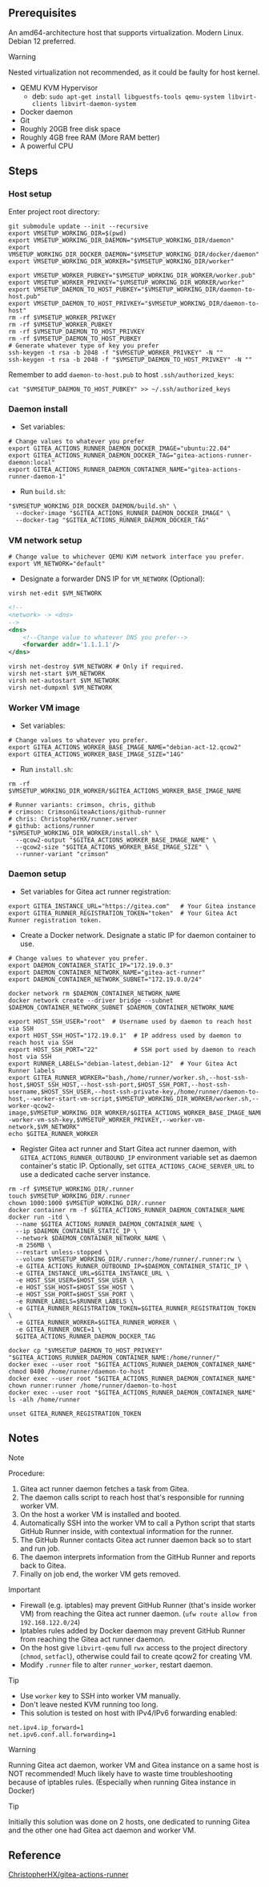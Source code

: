 ## Prerequisites

An amd64-architecture host that supports virtualization. Modern Linux. Debian 12 preferred.

> [!WARNING]
> Nested virtualization not recommended, as it could be faulty for host kernel.

- QEMU KVM Hypervisor
  - deb: `sudo apt-get install libguestfs-tools qemu-system libvirt-clients libvirt-daemon-system`
- Docker daemon
- Git
- Roughly 20GB free disk space
- Roughly 4GB free RAM (More RAM better)
- A powerful CPU

## Steps

### Host setup

Enter project root directory:
```shell
git submodule update --init --recursive
export VMSETUP_WORKING_DIR=$(pwd)
export VMSETUP_WORKING_DIR_DAEMON="$VMSETUP_WORKING_DIR/daemon"
export VMSETUP_WORKING_DIR_DOCKER_DAEMON="$VMSETUP_WORKING_DIR/docker/daemon"
export VMSETUP_WORKING_DIR_WORKER="$VMSETUP_WORKING_DIR/worker"
```
```shell
export VMSETUP_WORKER_PUBKEY="$VMSETUP_WORKING_DIR_WORKER/worker.pub"
export VMSETUP_WORKER_PRIVKEY="$VMSETUP_WORKING_DIR_WORKER/worker"
export VMSETUP_DAEMON_TO_HOST_PUBKEY="$VMSETUP_WORKING_DIR/daemon-to-host.pub"
export VMSETUP_DAEMON_TO_HOST_PRIVKEY="$VMSETUP_WORKING_DIR/daemon-to-host"
rm -rf $VMSETUP_WORKER_PRIVKEY
rm -rf $VMSETUP_WORKER_PUBKEY
rm -rf $VMSETUP_DAEMON_TO_HOST_PRIVKEY
rm -rf $VMSETUP_DAEMON_TO_HOST_PUBKEY
# Generate whatever type of key you prefer
ssh-keygen -t rsa -b 2048 -f "$VMSETUP_WORKER_PRIVKEY" -N ""
ssh-keygen -t rsa -b 2048 -f "$VMSETUP_DAEMON_TO_HOST_PRIVKEY" -N ""
```
Remember to add `daemon-to-host.pub` to host `.ssh/authorized_keys`:
```shell
cat "$VMSETUP_DAEMON_TO_HOST_PUBKEY" >> ~/.ssh/authorized_keys
```

### Daemon install

- Set variables:
```shell
# Change values to whatever you prefer
export GITEA_ACTIONS_RUNNER_DAEMON_DOCKER_IMAGE="ubuntu:22.04"
export GITEA_ACTIONS_RUNNER_DAEMON_DOCKER_TAG="gitea-actions-runner-daemon:local"
export GITEA_ACTIONS_RUNNER_DAEMON_CONTAINER_NAME="gitea-actions-runner-daemon-1"
```
- Run `build.sh`:
```shell
"$VMSETUP_WORKING_DIR_DOCKER_DAEMON/build.sh" \
  --docker-image "$GITEA_ACTIONS_RUNNER_DAEMON_DOCKER_IMAGE" \
  --docker-tag "$GITEA_ACTIONS_RUNNER_DAEMON_DOCKER_TAG"
```

### VM network setup

```shell
# Change value to whichever QEMU KVM network interface you prefer.
export VM_NETWORK="default"
```
- Designate a forwarder DNS IP for `VM_NETWORK` (Optional):
```shell
virsh net-edit $VM_NETWORK
```
```xml
<!--
<network> -> <dns>
-->
<dns>
    <!--Change value to whatever DNS you prefer-->
    <forwarder addr='1.1.1.1'/>
</dns>
```
```shell
virsh net-destroy $VM_NETWORK # Only if required.
virsh net-start $VM_NETWORK
virsh net-autostart $VM_NETWORK
virsh net-dumpxml $VM_NETWORK
```

### Worker VM image

- Set variables:
```shell
# Change values to whatever you prefer.
export GITEA_ACTIONS_WORKER_BASE_IMAGE_NAME="debian-act-12.qcow2"
export GITEA_ACTIONS_WORKER_BASE_IMAGE_SIZE="14G"
```
- Run `install.sh`:
```shell
rm -rf $VMSETUP_WORKING_DIR_WORKER/$GITEA_ACTIONS_WORKER_BASE_IMAGE_NAME
```
```shell
# Runner variants: crimson, chris, github
# crimson: CrimsonGiteaActions/github-runner
# chris: ChristopherHX/runner.server
# github: actions/runner
"$VMSETUP_WORKING_DIR_WORKER/install.sh" \
  --qcow2-output "$GITEA_ACTIONS_WORKER_BASE_IMAGE_NAME" \
  --qcow2-size "$GITEA_ACTIONS_WORKER_BASE_IMAGE_SIZE" \
  --runner-variant "crimson"
```

### Daemon setup

- Set variables for Gitea act runner registration:
```shell
export GITEA_INSTANCE_URL="https://gitea.com"   # Your Gitea instance 
export GITEA_RUNNER_REGISTRATION_TOKEN="token"  # Your Gitea Act Runner registration token.
```
- Create a Docker network. Designate a static IP for daemon container to use.
```shell
# Change values to whatever you prefer.
export DAEMON_CONTAINER_STATIC_IP="172.19.0.3"
export DAEMON_CONTAINER_NETWORK_NAME="gitea-act-runner"
export DAEMON_CONTAINER_NETWORK_SUBNET="172.19.0.0/24"

docker network rm $DAEMON_CONTAINER_NETWORK_NAME
docker network create --driver bridge --subnet $DAEMON_CONTAINER_NETWORK_SUBNET $DAEMON_CONTAINER_NETWORK_NAME
```
```shell
export HOST_SSH_USER="root"  # Username used by daemon to reach host via SSH
export HOST_SSH_HOST="172.19.0.1"  # IP address used by daemon to reach host via SSH
export HOST_SSH_PORT="22"          # SSH port used by daemon to reach host via SSH
export RUNNER_LABELS="debian-latest,debian-12"  # Your Gitea Act Runner labels
export GITEA_RUNNER_WORKER="bash,/home/runner/worker.sh,--host-ssh-host,$HOST_SSH_HOST,--host-ssh-port,$HOST_SSH_PORT,--host-ssh-username,$HOST_SSH_USER,--host-ssh-private-key,/home/runner/daemon-to-host,--worker-start-vm-script,$VMSETUP_WORKING_DIR_WORKER/worker.sh,--worker-qcow2-image,$VMSETUP_WORKING_DIR_WORKER/$GITEA_ACTIONS_WORKER_BASE_IMAGE_NAME,--worker-vm-ssh-key,$VMSETUP_WORKER_PRIVKEY,--worker-vm-network,$VM_NETWORK"
echo $GITEA_RUNNER_WORKER
```
- Register Gitea act runner and Start Gitea act runner daemon,
  with `GITEA_ACTIONS_RUNNER_OUTBOUND_IP` environment variable set as daemon container's static IP.
  Optionally, set `GITEA_ACTIONS_CACHE_SERVER_URL` to use a dedicated cache server instance.
```shell
rm -rf $VMSETUP_WORKING_DIR/.runner
touch $VMSETUP_WORKING_DIR/.runner
chown 1000:1000 $VMSETUP_WORKING_DIR/.runner
docker container rm -f $GITEA_ACTIONS_RUNNER_DAEMON_CONTAINER_NAME
docker run -itd \
  --name $GITEA_ACTIONS_RUNNER_DAEMON_CONTAINER_NAME \
  --ip $DAEMON_CONTAINER_STATIC_IP \
  --network $DAEMON_CONTAINER_NETWORK_NAME \
  -m 256MB \
  --restart unless-stopped \
  --volume $VMSETUP_WORKING_DIR/.runner:/home/runner/.runner:rw \
  -e GITEA_ACTIONS_RUNNER_OUTBOUND_IP=$DAEMON_CONTAINER_STATIC_IP \
  -e GITEA_INSTANCE_URL=$GITEA_INSTANCE_URL \
  -e HOST_SSH_USER=$HOST_SSH_USER \
  -e HOST_SSH_HOST=$HOST_SSH_HOST \
  -e HOST_SSH_PORT=$HOST_SSH_PORT \
  -e RUNNER_LABELS=$RUNNER_LABELS \
  -e GITEA_RUNNER_REGISTRATION_TOKEN=$GITEA_RUNNER_REGISTRATION_TOKEN \
  -e GITEA_RUNNER_WORKER=$GITEA_RUNNER_WORKER \
  -e GITEA_RUNNER_ONCE=1 \
  $GITEA_ACTIONS_RUNNER_DAEMON_DOCKER_TAG

docker cp "$VMSETUP_DAEMON_TO_HOST_PRIVKEY" "$GITEA_ACTIONS_RUNNER_DAEMON_CONTAINER_NAME:/home/runner/"
docker exec --user root "$GITEA_ACTIONS_RUNNER_DAEMON_CONTAINER_NAME" chmod 0400 /home/runner/daemon-to-host
docker exec --user root "$GITEA_ACTIONS_RUNNER_DAEMON_CONTAINER_NAME" chown runner:runner /home/runner/daemon-to-host
docker exec --user root "$GITEA_ACTIONS_RUNNER_DAEMON_CONTAINER_NAME" ls -alh /home/runner

unset GITEA_RUNNER_REGISTRATION_TOKEN
```

## Notes

> [!NOTE]
> Procedure:
> 1. Gitea act runner daemon fetches a task from Gitea.
> 2. The daemon calls script to reach host that's responsible for running worker VM.
> 3. On the host a worker VM is installed and booted.
> 4. Automatically SSH into the worker VM to call a Python script that starts GitHub Runner inside, with contextual information for the runner.
> 5. The GitHub Runner contacts Gitea act runner daemon back so to start and run job.
> 6. The daemon interprets information from the GitHub Runner and reports back to Gitea.
> 7. Finally on job end, the worker VM gets removed.

> [!IMPORTANT]
> - Firewall (e.g. iptables) may prevent GitHub Runner (that's inside worker VM) from reaching the Gitea act runner daemon. (`ufw route allow from 192.168.122.0/24`)
> - Iptables rules added by Docker daemon may prevent GitHub Runner from reaching the Gitea act runner daemon.
> - On the host give `libvirt-qemu` full `rwx` access to the project directory (`chmod`, `setfacl`), otherwise could fail to create qcow2 for creating VM.
> - Modify `.runner` file to alter `runner_worker`, restart daemon.

> [!TIP]
> - Use `worker` key to SSH into worker VM manually.
> - Don't leave nested KVM running too long.
> - This solution is tested on host with IPv4/IPv6 forwarding enabled:
```text
net.ipv4.ip_forward=1
net.ipv6.conf.all.forwarding=1
```

> [!WARNING]
> Running Gitea act daemon, worker VM and Gitea instance on a same host is NOT recommended! 
> Much likely have to waste time troubleshooting because of iptables rules. (Especially when running Gitea instance in Docker)

> [!TIP]
> Initially this solution was done on 2 hosts, one dedicated to running Gitea and the other one had Gitea act daemon and worker VM.

## Reference

[ChristopherHX/gitea-actions-runner](https://github.com/ChristopherHX/gitea-actions-runner)